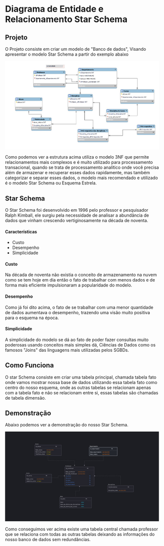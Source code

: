 
# Diagrama de Entidade e Relacionamento Star Schema

## Projeto

O Projeto consiste em criar um modelo de "Banco de dados", Visando apresentar o modelo Star Schema a partir do exemplo abaixo 

<img src="input/projeto.jpg" alt = "imagem do projeto">

Como podemos ver a estrutura acima utiliza o modelo 3NF que permite relacionamentos mais complexos e é muito utilizado para processamento transacional, quando se trata de processamento analítico onde você precisa além de armazenar e recuperar esses dados rapidamente, mas também categorizar e separar esses dados, o modelo mais recomendado e utilizado é o modelo Star Schema ou Esquema Estrela.

## Star Schema
O Star Schema foi desenvolvido em 1996 pelo professor e pesquisador Ralph Kimball, ele surgiu pela necessidade de analisar a abundância de dados que vinham crescendo vertiginosamente na década de noventa.

#### Características
- Custo
- Desempenho
- Simplicidade
#### Custo 
Na década de noventa não existia o conceito de armazenamento na nuvem como se tem hoje em dia então o fato de trabalhar com menos dados e de forma mais eficiente impulsionaram a popularidade do modelo.

#### Desempenho 
Como já foi dito acima, o fato de se trabalhar com uma menor quantidade de dados aumentava o desempenho, trazendo uma visão muito positiva para o esquema na época.

#### Simplicidade

A simplicidade do modelo se dá ao fato de poder fazer consultas muito poderosas usando conceitos mais simples dá, Ciências de Dados como os famosos "Joins" das linguagens mais utilizadas pelos SGBDs.

## Como Funciona 

O star Schema consiste em criar uma tabela principal, chamada tabela fato onde vamos mostrar nossa base de dados utilizando essa tabela fato como centro do nosso esquema, onde as outras tabelas se relacionam apenas com a tabela fato e não se relacionam entre si, essas tabelas são chamadas de tabela dimensão.

## Demonstração 

Abaixo podemos ver a demonstração do nosso Star Schema. 

<img src="input/Star_Schema_Dio_Project.jpg" alt = "Star Schema">

Como conseguimos ver acima existe uma tabela central chamada professor que se relaciona com todas as outras tabelas deixando as informações do nosso banco de dados sem redundâncias.


